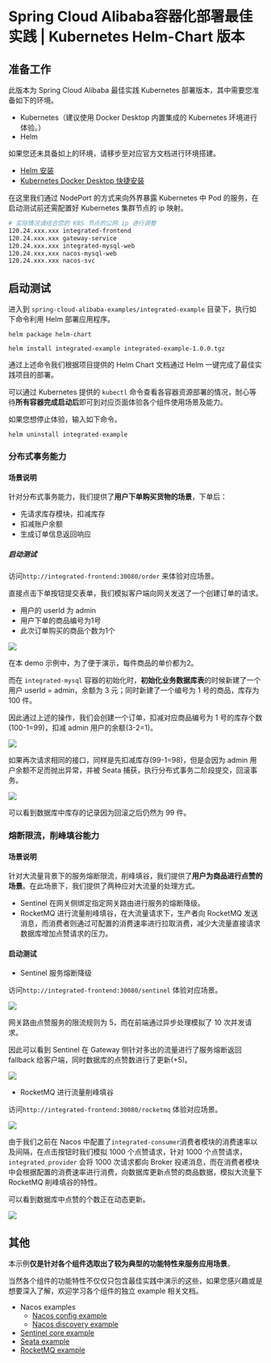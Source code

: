 # Spring Cloud Alibaba容器化部署最佳实践 | Kubernetes Helm-Chart 版本

## 准备工作

此版本为 Spring Cloud Alibaba 最佳实践 Kubernetes 部署版本，其中需要您准备如下的环境。

- Kubernetes（建议使用 Docker Desktop 内置集成的 Kubernetes 环境进行体验。）
- Helm

如果您还未具备如上的环境，请移步至对应官方文档进行环境搭建。

- [Helm 安装](https://helm.sh/zh/docs/intro/install/)
- [Kubernetes Docker Desktop 快捷安装](https://docs.docker.com/desktop/kubernetes/)

在这里我们通过 NodePort 的方式来向外界暴露 Kubernetes 中 Pod 的服务，在启动测试前还需配置好 Kubernetes 集群节点的 ip 映射。

```sh
# 实际情况请结合您的 K8S 节点的公网 ip 进行调整
120.24.xxx.xxx integrated-frontend
120.24.xxx.xxx gateway-service
120.24.xxx.xxx integrated-mysql-web
120.24.xxx.xxx nacos-mysql-web
120.24.xxx.xxx nacos-svc
```

## 启动测试

进入到 `spring-cloud-alibaba-examples/integrated-example` 目录下，执行如下命令利用 Helm 部署应用程序。
```shell
helm package helm-chart

helm install integrated-example integrated-example-1.0.0.tgz
```
通过上述命令我们根据项目提供的 Helm Chart 文档通过 Helm 一键完成了最佳实践项目的部署。

可以通过 Kubernetes 提供的 `kubectl` 命令查看各容器资源部署的情况，耐心等待**所有容器完成启动后**即可到对应页面体验各个组件使用场景及能力。

如果您想停止体验，输入如下命令。
```shell
helm uninstall integrated-example
```

### 分布式事务能力

#### 场景说明

针对分布式事务能力，我们提供了**用户下单购买货物的场景**，下单后：

- 先请求库存模块，扣减库存
- 扣减账户余额
- 生成订单信息返回响应

##### 启动测试

访问`http://integrated-frontend:30080/order` 来体验对应场景。

直接点击下单按钮提交表单，我们模拟客户端向网关发送了一个创建订单的请求。

- 用户的 userId 为 admin
- 用户下单的商品编号为1号
- 此次订单购买的商品个数为1个

![](https://my-img-1.oss-cn-hangzhou.aliyuncs.com/image-20221016143033445.png)

在本 demo 示例中，为了便于演示，每件商品的单价都为2。

而在 `integrated-mysql` 容器的初始化时，**初始化业务数据库表**的时候新建了一个用户 userId = admin，余额为 3 元；同时新建了一个编号为 1 号的商品，库存为 100 件。

因此通过上述的操作，我们会创建一个订单，扣减对应商品编号为 1 号的库存个数(100-1=99)，扣减 admin 用户的余额(3-2=1)。

![](https://my-img-1.oss-cn-hangzhou.aliyuncs.com/image-20221016143057730.png)

如果再次请求相同的接口，同样是先扣减库存(99-1=98)，但是会因为 admin 用户余额不足而抛出异常，并被 Seata 捕获，执行分布式事务二阶段提交，回滚事务。

![](https://my-img-1.oss-cn-hangzhou.aliyuncs.com/image-20221016143104810.png)

可以看到数据库中库存的记录因为回滚之后仍然为 99 件。

### 熔断限流，削峰填谷能力

#### 场景说明

针对大流量背景下的服务熔断限流，削峰填谷，我们提供了**用户为商品进行点赞的场景**。在此场景下，我们提供了两种应对大流量的处理方式。

- Sentinel 在网关侧绑定指定网关路由进行服务的熔断降级。
- RocketMQ 进行流量削峰填谷，在大流量请求下，生产者向 RocketMQ 发送消息，而消费者则通过可配置的消费速率进行拉取消费，减少大流量直接请求数据库增加点赞请求的压力。

#### 启动测试

- Sentinel 服务熔断降级

访问`http://integrated-frontend:30080/sentinel` 体验对应场景。

![](https://my-img-1.oss-cn-hangzhou.aliyuncs.com/image-20221016143120697.png)

网关路由点赞服务的限流规则为 5，而在前端通过异步处理模拟了 10 次并发请求。

因此可以看到 Sentinel 在 Gateway 侧针对多出的流量进行了服务熔断返回 fallback 给客户端，同时数据库的点赞数进行了更新(+5)。

![](https://my-img-1.oss-cn-hangzhou.aliyuncs.com/image-20221016143203773.png)

- RocketMQ 进行流量削峰填谷

访问`http://integrated-frontend:30080/rocketmq` 体验对应场景。

![](https://my-img-1.oss-cn-hangzhou.aliyuncs.com/image-20221016143342664.png)

由于我们之前在 Nacos 中配置了`integrated-consumer`消费者模块的消费速率以及间隔，在点击按钮时我们模拟 1000 个点赞请求，针对 1000 个点赞请求，`integrated_provider`
会将 1000 次请求都向 Broker 投递消息，而在消费者模块中会根据配置的消费速率进行消费，向数据库更新点赞的商品数据，模拟大流量下 RocketMQ 削峰填谷的特性。

可以看到数据库中点赞的个数正在动态更新。

![](https://my-img-1.oss-cn-hangzhou.aliyuncs.com/image-20221016143352619.png)

## 其他

本示例**仅是针对各个组件选取出了较为典型的功能特性来服务应用场景**。

当然各个组件的功能特性不仅仅只包含最佳实践中演示的这些，如果您感兴趣或是想要深入了解，欢迎学习各个组件的独立 example 相关文档。

- Nacos examples
    - [Nacos config example](../../../nacos-example/nacos-config-example/readme-zh.md)
    - [Nacos discovery example](../../../nacos-example/nacos-discovery-example/readme-zh.md)
- [Sentinel core example](../../../sentinel-example/sentinel-core-example/readme-zh.md)
- [Seata example](../../../seata-example/readme-zh.md)
- [RocketMQ example](../../../rocketmq-example/readme-zh.md)